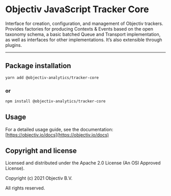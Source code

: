# Objectiv JavaScript Tracker Core 
Interface for creation, configuration, and management of Objectiv trackers. Provides factories for producing 
Contexts & Events based on the open taxonomy schema, a basic batched Queue and Transport implementation, as well 
as interfaces for other implementations. It’s also extensible through plugins.

---
## Package installation

```sh
yarn add @objectiv-analytics/tracker-core
```

### or
```sh
npm install @objectiv-analytics/tracker-core
```

## Usage
For a detailed usage guide, see the documentation: [https://objectiv.io/docs](https://objectiv.io/docs)

## Copyright and license
Licensed and distributed under the Apache 2.0 License (An OSI Approved License).

Copyright (c) 2021 Objectiv B.V.

All rights reserved.
